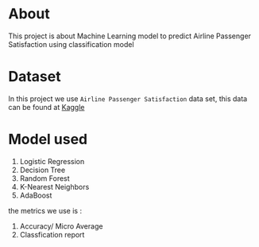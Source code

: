 # About

This project is about Machine Learning model to predict Airline Passenger Satisfaction using classification model


# Dataset

In this project we use `Airline Passenger Satisfaction` data set, this data can be found at [Kaggle](https://www.kaggle.com/datasets/teejmahal20/airline-passenger-satisfaction)


# Model used

1. Logistic Regression
2. Decision Tree
3. Random Forest
4. K-Nearest Neighbors
5. AdaBoost


the metrics we use is :
1. Accuracy/ Micro Average
2. Classfication report
